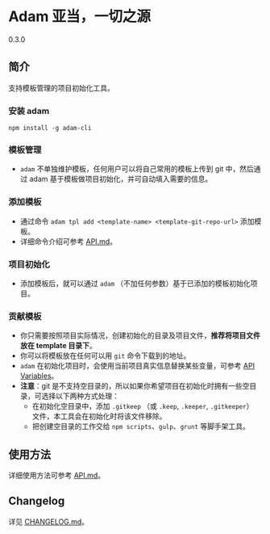 # Adam 亚当，一切之源

0.3.0

## 简介

支持模板管理的项目初始化工具。

### 安装 adam

`npm install -g adam-cli`

### 模板管理

+ `adam` 不单独维护模板，任何用户可以将自己常用的模板上传到 git 中，然后通过 adam 基于模板做项目初始化，并可自动填入需要的信息。

### 添加模板

+ 通过命令 `adam tpl add <template-name> <template-git-repo-url>` 添加模板。
+ 详细命令介绍可参考 [API.md](API.md)。

### 项目初始化

+ 添加模板后，就可以通过 `adam` （不加任何参数）基于已添加的模板初始化项目。

### 贡献模板

+ 你只需要按照项目实际情况，创建初始化的目录及项目文件，**推荐将项目文件放在 template 目录下**。
+ 你可以将模板放在任何可以用 `git` 命令下载到的地址。
+ `adam` 在初始化项目时，会使用当前项目真实信息替换某些变量，可参考 [API Variables](API.md#variables)。
+ **注意**：git 是不支持空目录的，所以如果你希望项目在初始化时拥有一些空目录，可选择以下两种方式处理：
    - 在初始化空目录中，添加 `.gitkeep` （或 `.keep`, `.keeper`, `.gitkeeper`） 文件，本工具会在初始化时将该文件移除。
    - 把创建空目录的工作交给 `npm scripts`、`gulp`、`grunt` 等脚手架工具。

## 使用方法

详细使用方法可参考 [API.md](API.md)。

## Changelog

详见 [CHANGELOG.md](CHANGELOG.md)。
